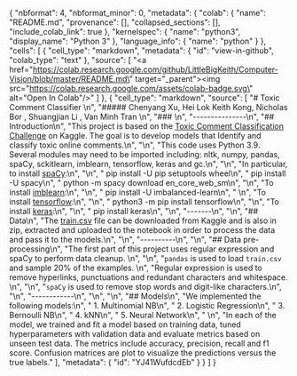 {
  "nbformat": 4,
  "nbformat_minor": 0,
  "metadata": {
    "colab": {
      "name": "README.md",
      "provenance": [],
      "collapsed_sections": [],
      "include_colab_link": true
    },
    "kernelspec": {
      "name": "python3",
      "display_name": "Python 3"
    },
    "language_info": {
      "name": "python"
    }
  },
  "cells": [
    {
      "cell_type": "markdown",
      "metadata": {
        "id": "view-in-github",
        "colab_type": "text"
      },
      "source": [
        "<a href=\"https://colab.research.google.com/github/LittleBigKeith/Computer-Vision/blob/master/README.md\" target=\"_parent\"><img src=\"https://colab.research.google.com/assets/colab-badge.svg\" alt=\"Open In Colab\"/></a>"
      ]
    },
    {
      "cell_type": "markdown",
      "source": [
        "# Toxic Comment Classifier  \n",
        "#####  Chenyang Xu, Hei Lok Keith Kong, Nicholas Bor , Shuangjian Li , Van Minh Tran  \n",
        "###   \n",
        "---------------\n",
        "## Introduction\n",
        "This project is based on the [Toxic Comment Classification Challenge](https://www.kaggle.com/competitions/jigsaw-toxic-comment-classification-challenge) on Kaggle. The goal is to develop models that Identify and classify toxic online comments.\n",
        "\n",
        "This code uses Python 3.9. Several modules may need to be imported including: nltk, numpy, pandas, spaCy, sckitlearn, imblearn, tensorflow, keras and gc.\n",
        "\n",
        "In particular, to install [spaCy](https://spacy.io/usage):\n",
        "\n",
        "    pip install -U pip setuptools wheel\n",
        "    pip install -U spacy\n",
        "    python -m spacy download en_core_web_sm\n",
        "\n",
        "To install [imblearn](https://pypi.org/project/imbalanced-learn/):\n",
        "\n",
        "    pip install -U imbalanced-learn\n",
        "   \n",
        "To install [tensorflow](https://www.tensorflow.org/install/pip):\n",
        "\n",
        "    python3 -m pip install tensorflow\n",
        "\n",
        "To install [keras](https://pypi.org/project/keras/):\n",
        "\n",
        "    pip install keras\n",
        "\n",
        "-------\n",
        "\n",
        "## Data\n",
        "The [train.csv](https://www.kaggle.com/competitions/jigsaw-toxic-comment-classification-challenge/data?select=train.csv.zip) file can be downloaded from Kaggle and is also in zip, extracted and uploaded to the notebook in order to process the data and pass it to the models.\n",
        "\n",
        "----------\n",
        "\n",
        "## Data pre-processing\n",
        "The  first part of this project uses regular expression and spaCy to perform data cleanup. \n",
        "\n",
        "`pandas` is used to load `train.csv` and sample 20% of the examples.   \n",
        "Regular expression is used to remove hyperlinks, punctuations and redundant characters and whitespace.   \n",
        "\n",
        "`spaCy` is used to remove stop words and digit-like characters.\n",
        "\n",
        "------------\n",
        "\n",
        "\n",
        "## Models\n",
        "We implemented the following models:\n",
        " 1. Multinomial NB\n",
        " 2. Logistic Regression\n",
        " 3. Bernoulli NB\n",
        " 4. kNN\n",
        " 5. Neural Network\n",
        " \n",
        "In each of the model, we trained and fit a model based on training data, tuned hyperparameters with validation data and evaluate metrics based on unseen test data. The metrics include accuracy, precision, recall and f1 score. Confusion matrices are plot to visualize the predictions versus the true labels."
      ],
      "metadata": {
        "id": "YJ41WufdcdEb"
      }
    }
  ]
}